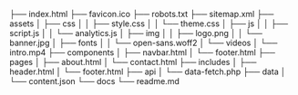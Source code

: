 
├── index.html
├── favicon.ico
├── robots.txt
├── sitemap.xml
├── assets
│   ├── css
│   │   ├── style.css
│   │   └── theme.css
│   ├── js
│   │   ├── script.js
│   │   └── analytics.js
│   ├── img
│   │   ├── logo.png
│   │   └── banner.jpg
│   ├── fonts
│   │   └── open-sans.woff2
│   └── videos
│       └── intro.mp4
├── components
│   ├── navbar.html
│   └── footer.html
├── pages
│   ├── about.html
│   └── contact.html
├── includes
│   ├── header.html
│   └── footer.html
├── api
│   └── data-fetch.php
├── data
│   └── content.json
└── docs
    └── readme.md